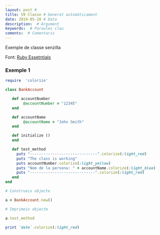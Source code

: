```yaml
---
layout: post #
title: 59 Classe # Generat automàticament
date: 2019-05-28 # Data
description:  # Argument
keywords:  # Paraules clau
coments:  # Comentaris
---
```


Exemple de classe senzilla

Font: [Ruby Essetntials](https://www.techotopia.com/index.php/Ruby_Essentials)

### Exemple 1

```ruby
require  'colorize'

class BankAccount

   def accountNumber
        @accountNumber = "12345"
   end

   def accountName
        @accountName = "John Smith"
   end

   def initialize ()
   end

   def test_method
     puts "------------------------------".colorize(:light_red)
     puts "The class is working"
     puts accountNumber.colorize(:light_yellow)
     puts "Nom de la persona: " + accountName.colorize(:light_blue)
     puts "-----------------------------".colorize(:light_red)
   end
end

# Construeix objecte

a = BankAccount.new()

# Imprimeix objecte

a.test_method

print `date`.colorize(:light_red)

```
